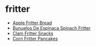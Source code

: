 # fritter

 * [Apple Fritter Bread](index/a/apple-fritter-bread.json)
 * [Bunuelos De Espinaca Spinach Fritter](index/b/bunuelos-de-espinaca-spinach-fritter.json)
 * [Clam Fritter Snacks](index/c/clam-fritter-snacks.json)
 * [Corn Fritter Pancakes](index/c/corn-fritter-pancakes.json)
